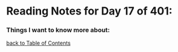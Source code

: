 # Reading Notes for Day 17 of 401:


### Things I want to know more about:

[back to Table of Contents](./README.md)
